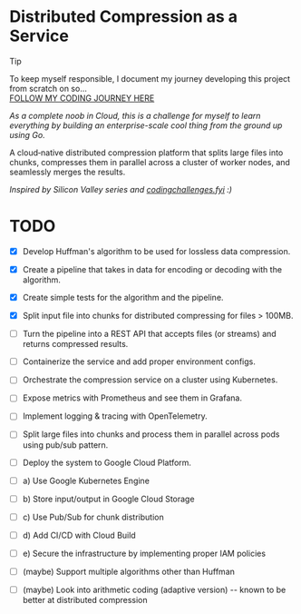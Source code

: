 # Distributed Compression as a Service
> [!TIP]
> To keep myself responsible, I document my journey developing this project from scratch on so...  
> [FOLLOW MY CODING JOURNEY HERE](https://www.youtube.com/playlist?list=PLSg4pGV1EkBo1JCfXl4zZoHkbFe4zk_EL)
 
_As a complete noob in Cloud, this is a challenge for myself to learn everything by building an enterprise-scale cool thing from the ground up using Go._

A cloud‑native distributed compression platform that splits large files into chunks, compresses them in parallel across a cluster of worker nodes, and seamlessly merges the results. 

_Inspired by Silicon Valley series and [codingchallenges.fyi](https://codingchallenges.fyi/challenges/challenge-huffman) :)_

# TODO
- [X] Develop Huffman's algorithm to be used for lossless data compression.
- [X] Create a pipeline that takes in data for encoding or decoding with the algorithm.
- [X] Create simple tests for the algorithm and the pipeline.
- [X] Split input file into chunks for distributed compressing for files > 100MB.
- [ ] Turn the pipeline into a REST API that accepts files (or streams) and returns compressed results.
- [ ] Containerize the service and add proper environment configs.
- [ ] Orchestrate the compression service on a cluster using Kubernetes.
- [ ] Expose metrics with Prometheus and see them in Grafana.
- [ ] Implement logging & tracing with OpenTelemetry.
- [ ] Split large files into chunks and process them in parallel across pods using pub/sub pattern.
- [ ] Deploy the system to Google Cloud Platform.
- [ ] a) Use Google Kubernetes Engine
- [ ] b) Store input/output in Google Cloud Storage
- [ ] c) Use Pub/Sub for chunk distribution
- [ ] d) Add CI/CD with Cloud Build
- [ ] e) Secure the infrastructure by implementing proper IAM policies
- [ ] (maybe) Support multiple algorithms other than Huffman 
- [ ] (maybe) Look into arithmetic coding (adaptive version) -- known to be better at distributed compression

